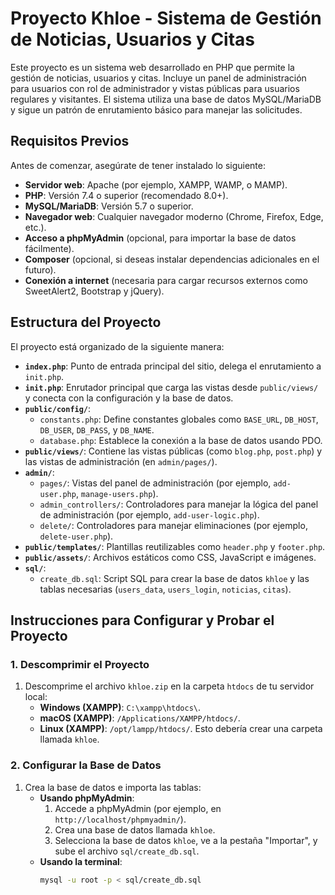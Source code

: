 # Proyecto Khloe - Sistema de Gestión de Noticias, Usuarios y Citas

Este proyecto es un sistema web desarrollado en PHP que permite la gestión de noticias, usuarios y citas. Incluye un panel de administración para usuarios con rol de administrador y vistas públicas para usuarios regulares y visitantes. El sistema utiliza una base de datos MySQL/MariaDB y sigue un patrón de enrutamiento básico para manejar las solicitudes.

## Requisitos Previos

Antes de comenzar, asegúrate de tener instalado lo siguiente:

- **Servidor web**: Apache (por ejemplo, XAMPP, WAMP, o MAMP).
- **PHP**: Versión 7.4 o superior (recomendado 8.0+).
- **MySQL/MariaDB**: Versión 5.7 o superior.
- **Navegador web**: Cualquier navegador moderno (Chrome, Firefox, Edge, etc.).
- **Acceso a phpMyAdmin** (opcional, para importar la base de datos fácilmente).
- **Composer** (opcional, si deseas instalar dependencias adicionales en el futuro).
- **Conexión a internet** (necesaria para cargar recursos externos como SweetAlert2, Bootstrap y jQuery).

## Estructura del Proyecto

El proyecto está organizado de la siguiente manera:

- **`index.php`**: Punto de entrada principal del sitio, delega el enrutamiento a `init.php`.
- **`init.php`**: Enrutador principal que carga las vistas desde `public/views/` y conecta con la configuración y la base de datos.
- **`public/config/`**:
  - `constants.php`: Define constantes globales como `BASE_URL`, `DB_HOST`, `DB_USER`, `DB_PASS`, y `DB_NAME`.
  - `database.php`: Establece la conexión a la base de datos usando PDO.
- **`public/views/`**: Contiene las vistas públicas (como `blog.php`, `post.php`) y las vistas de administración (en `admin/pages/`).
- **`admin/`**:
  - `pages/`: Vistas del panel de administración (por ejemplo, `add-user.php`, `manage-users.php`).
  - `admin_controllers/`: Controladores para manejar la lógica del panel de administración (por ejemplo, `add-user-logic.php`).
  - `delete/`: Controladores para manejar eliminaciones (por ejemplo, `delete-user.php`).
- **`public/templates/`**: Plantillas reutilizables como `header.php` y `footer.php`.
- **`public/assets/`**: Archivos estáticos como CSS, JavaScript e imágenes.
- **`sql/`**:
  - `create_db.sql`: Script SQL para crear la base de datos `khloe` y las tablas necesarias (`users_data`, `users_login`, `noticias`, `citas`).

## Instrucciones para Configurar y Probar el Proyecto

### 1. Descomprimir el Proyecto
1. Descomprime el archivo `khloe.zip` en la carpeta `htdocs` de tu servidor local:
   - **Windows (XAMPP)**: `C:\xampp\htdocs\`.
   - **macOS (XAMPP)**: `/Applications/XAMPP/htdocs/`.
   - **Linux (XAMPP)**: `/opt/lampp/htdocs/`.
   Esto debería crear una carpeta llamada `khloe`.

### 2. Configurar la Base de Datos
1. Crea la base de datos e importa las tablas:
   - **Usando phpMyAdmin**:
     1. Accede a phpMyAdmin (por ejemplo, en `http://localhost/phpmyadmin/`).
     2. Crea una base de datos llamada `khloe`.
     3. Selecciona la base de datos `khloe`, ve a la pestaña "Importar", y sube el archivo `sql/create_db.sql`.
   - **Usando la terminal**:
     ```bash
     mysql -u root -p < sql/create_db.sql